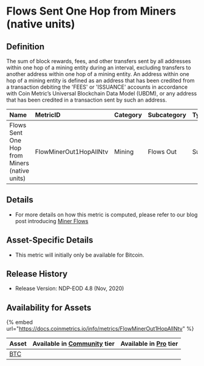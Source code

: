 # Flows Sent One Hop from Miners \(native units\)

## Definition

The sum of block rewards, fees, and other transfers sent by all addresses within one hop of a mining entity during an interval, excluding transfers to another address within one hop of a mining entity. An address within one hop of a mining entity is defined as an address that has been credited from a transaction debiting the 'FEES' or 'ISSUANCE' accounts in accordance with Coin Metric’s Universal Blockchain Data Model \(UBDM\), or any address that has been credited in a transaction sent by such an address.

| Name | MetricID | Category | Subcategory | Type | Unit | Interval |
| :--- | :--- | :--- | :--- | :--- | :--- | :--- |
| Flows Sent One Hop from Miners \(native units\) | FlowMinerOut1HopAllNtv | Mining | Flows Out | Sum | Native units | 1 day |

## Details

* For more details on how this metric is computed, please refer to our blog post introducing [Miner Flows](https://coinmetrics.substack.com/p/coin-metrics-state-of-the-network-3e2)

## Asset-Specific Details

* This metric will initially only be available for Bitcoin.

## Release History

* Release Version: NDP-EOD 4.8 \(Nov, 2020\)

## Availability for Assets

{% embed url="https://docs.coinmetrics.io/info/metrics/FlowMinerOut1HopAllNtv" %}



| Asset | Available in [Community](https://docs.coinmetrics.io/api/tiers/community) tier | Available in [Pro](https://docs.coinmetrics.io/api/tiers/pro) tier |
| :--- | :--- | :--- |
| [BTC](https://docs.coinmetrics.io/info/assets/btc) |  |  |

